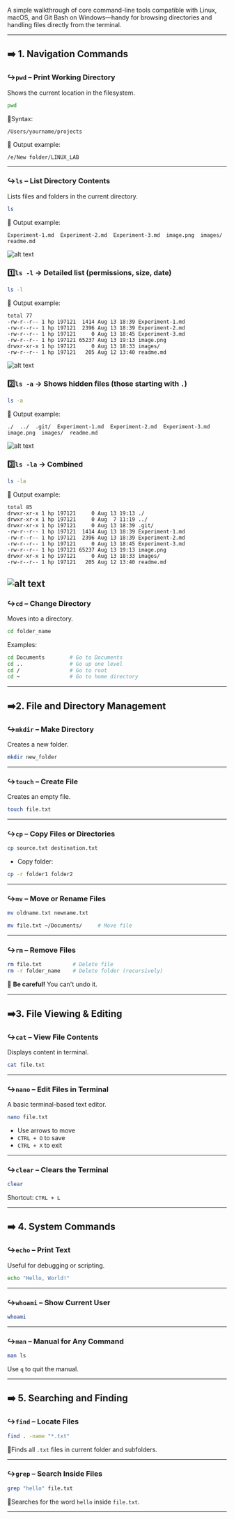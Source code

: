 A simple walkthrough of core command-line tools compatible with Linux, macOS, and Git Bash on Windows—handy for browsing directories and handling files directly from the terminal.

---

## ➡️ 1. **Navigation Commands**

### ↪`pwd` – Print Working Directory

Shows the current location in the filesystem.

```bash
pwd
```

📌Syntax:
```
/Users/yourname/projects
```
📌 Output example:
```
/e/New folder/LINUX_LAB
```
---
### ↪`ls` – List Directory Contents

Lists files and folders in the current directory.

```bash
ls
```
📌 Output example:
```
Experiment-1.md  Experiment-2.md  Experiment-3.md  image.png  images/  readme.md
```
![alt text](images/image11.png)
### 1️⃣`ls -l` → Detailed list (permissions, size, date)

```bash
ls -l
```
📌 Output example:
```
total 77
-rw-r--r-- 1 hp 197121  1414 Aug 13 18:39 Experiment-1.md
-rw-r--r-- 1 hp 197121  2396 Aug 13 18:39 Experiment-2.md
-rw-r--r-- 1 hp 197121     0 Aug 13 18:45 Experiment-3.md
-rw-r--r-- 1 hp 197121 65237 Aug 13 19:13 image.png
drwxr-xr-x 1 hp 197121     0 Aug 13 18:33 images/
-rw-r--r-- 1 hp 197121   205 Aug 12 13:40 readme.md
```
![alt text](/images/image12.png)

### 2️⃣`ls -a` → Shows hidden files (those starting with `.`)

```bash
ls -a
```

📌 Output example:
```
./  ../  .git/  Experiment-1.md  Experiment-2.md  Experiment-3.md  image.png  images/  readme.md
```
![alt text](/images/image13.png)

### 3️⃣`ls -la` → Combined

```bash
ls -la
```

📌 Output example:
```
total 85
drwxr-xr-x 1 hp 197121     0 Aug 13 19:13 ./
drwxr-xr-x 1 hp 197121     0 Aug  7 11:19 ../
drwxr-xr-x 1 hp 197121     0 Aug 13 18:39 .git/
-rw-r--r-- 1 hp 197121  1414 Aug 13 18:39 Experiment-1.md
-rw-r--r-- 1 hp 197121  2396 Aug 13 18:39 Experiment-2.md
-rw-r--r-- 1 hp 197121     0 Aug 13 18:45 Experiment-3.md
-rw-r--r-- 1 hp 197121 65237 Aug 13 19:13 image.png
drwxr-xr-x 1 hp 197121     0 Aug 13 18:33 images/
-rw-r--r-- 1 hp 197121   205 Aug 12 13:40 readme.md
```
![alt text](/images/image14.png)
---
### ↪`cd` – Change Directory

Moves into a directory.

```bash
cd folder_name
```

Examples:

```bash
cd Documents        # Go to Documents
cd ..               # Go up one level
cd /                # Go to root
cd ~                # Go to home directory
```
---
## ➡️2. **File and Directory Management**

### ↪`mkdir` – Make Directory

Creates a new folder.

```bash
mkdir new_folder
```

---

### ↪`touch` – Create File

Creates an empty file.

```bash
touch file.txt
```

---

### ↪`cp` – Copy Files or Directories

```bash
cp source.txt destination.txt
```

* Copy folder:

```bash
cp -r folder1 folder2
```

---

### ↪`mv` – Move or Rename Files

```bash
mv oldname.txt newname.txt
```

```bash
mv file.txt ~/Documents/     # Move file
```

---

### ↪`rm` – Remove Files

```bash
rm file.txt          # Delete file
rm -r folder_name    # Delete folder (recursively)
```

🚨 **Be careful!** You can't undo it.

---

## ➡️3. **File Viewing & Editing**

### ↪`cat` – View File Contents

Displays content in terminal.

```bash
cat file.txt
```

---

### ↪`nano` – Edit Files in Terminal

A basic terminal-based text editor.

```bash
nano file.txt
```

* Use arrows to move
* `CTRL + O` to save
* `CTRL + X` to exit

---

### ↪`clear` – Clears the Terminal

```bash
clear
```

Shortcut: `CTRL + L`

---

## ➡️ 4. **System Commands**

### ↪`echo` – Print Text

Useful for debugging or scripting.

```bash
echo "Hello, World!"
```

---

### ↪`whoami` – Show Current User

```bash
whoami
```

---

### ↪`man` – Manual for Any Command

```bash
man ls
```

Use `q` to quit the manual.

---

## ➡️ 5. **Searching and Finding**

### ↪`find` – Locate Files

```bash
find . -name "*.txt"
```

📍Finds all `.txt` files in current folder and subfolders.

---

### ↪`grep` – Search Inside Files

```bash
grep "hello" file.txt
```

📍Searches for the word `hello` inside `file.txt`.

---





